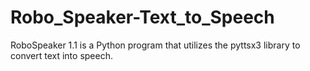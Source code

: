 # Robo_Speaker-Text_to_Speech
RoboSpeaker 1.1 is a Python program that utilizes the pyttsx3 library to convert text into speech. 
